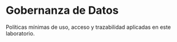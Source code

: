 # Gobernanza de Datos

Políticas mínimas de uso, acceso y trazabilidad aplicadas en este laboratorio.
